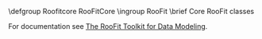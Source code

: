 \defgroup Roofitcore  RooFitCore
\ingroup RooFit
\brief Core RooFit classes

For documentation see [The RooFit Toolkit for Data Modeling](http://root.cern.ch/drupal/content/roofit).
